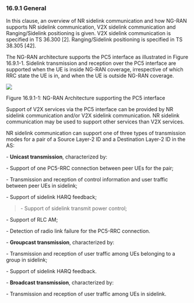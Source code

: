### 16.9.1 General

In this clause, an overview of NR sidelink communication and how NG-RAN
supports NR sidelink communication, V2X sidelink communication and
Ranging/Sidelink positioning is given. V2X sidelink communication is
specified in TS 36.300 \[2\]. Ranging/Sidelink positioning is specified
in TS 38.305 \[42\].

The NG-RAN architecture supports the PC5 interface as illustrated in
Figure 16.9.1-1. Sidelink transmission and reception over the PC5
interface are supported when the UE is inside NG-RAN coverage,
irrespective of which RRC state the UE is in, and when the UE is outside
NG-RAN coverage.

![](media/image77.emf)

Figure 16.9.1-1: NG-RAN Architecture supporting the PC5 interface

Support of V2X services via the PC5 interface can be provided by NR
sidelink communication and/or V2X sidelink communication. NR sidelink
communication may be used to support other services than V2X services.

NR sidelink communication can support one of three types of transmission
modes for a pair of a Source Layer-2 ID and a Destination Layer-2 ID in
the AS:

\- **Unicast transmission**, characterized by:

\- Support of one PC5-RRC connection between peer UEs for the pair;

\- Transmission and reception of control information and user traffic
between peer UEs in sidelink;

\- Support of sidelink HARQ feedback;

> \- Support of sidelink transmit power control;

\- Support of RLC AM;

\- Detection of radio link failure for the PC5-RRC connection.

\- **Groupcast transmission**, characterized by:

\- Transmission and reception of user traffic among UEs belonging to a
group in sidelink;

\- Support of sidelink HARQ feedback.

\- **Broadcast transmission**, characterized by:

\- Transmission and reception of user traffic among UEs in sidelink.